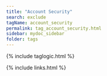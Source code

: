 ```yaml
---
title: "Account Security"
search: exclude
tagName: account_security
permalink: tag_account_security.html
sidebar: mydoc_sidebar
folder: tags
---
```

{% include taglogic.html %}

{% include links.html %}
